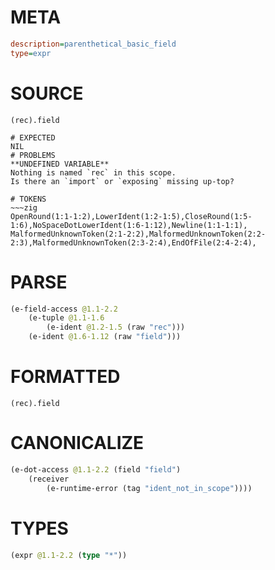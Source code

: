 # META
~~~ini
description=parenthetical_basic_field
type=expr
~~~
# SOURCE
~~~roc
(rec).field
~~~
~~~
# EXPECTED
NIL
# PROBLEMS
**UNDEFINED VARIABLE**
Nothing is named `rec` in this scope.
Is there an `import` or `exposing` missing up-top?

# TOKENS
~~~zig
OpenRound(1:1-1:2),LowerIdent(1:2-1:5),CloseRound(1:5-1:6),NoSpaceDotLowerIdent(1:6-1:12),Newline(1:1-1:1),
MalformedUnknownToken(2:1-2:2),MalformedUnknownToken(2:2-2:3),MalformedUnknownToken(2:3-2:4),EndOfFile(2:4-2:4),
~~~
# PARSE
~~~clojure
(e-field-access @1.1-2.2
	(e-tuple @1.1-1.6
		(e-ident @1.2-1.5 (raw "rec")))
	(e-ident @1.6-1.12 (raw "field")))
~~~
# FORMATTED
~~~roc
(rec).field
~~~
# CANONICALIZE
~~~clojure
(e-dot-access @1.1-2.2 (field "field")
	(receiver
		(e-runtime-error (tag "ident_not_in_scope"))))
~~~
# TYPES
~~~clojure
(expr @1.1-2.2 (type "*"))
~~~
